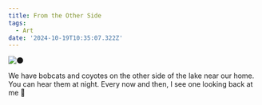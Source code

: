 ```yaml
---
title: From the Other Side
tags:
  - Art
date: '2024-10-19T10:35:07.322Z'
---
```


![🌑](http://res.cloudinary.com/cpadilla/image/upload/v1729289374/chrisdpadilla/blog/art/fuvrfakt8daddrjal2iv.jpg)

We have bobcats and coyotes on the other side of the lake near our home. You can hear them at night. Every now and then, I see one looking back at me 🐺
